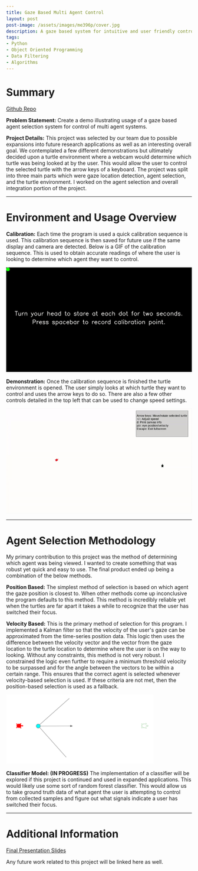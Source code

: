 ```yaml
---
title: Gaze Based Multi Agent Control 
layout: post
post-image: /assets/images/me396p/cover.jpg
description: A gaze based system for intuitive and user friendly control of multi-agent systems. Completed for the final project of ME 396P - Applications of Programming for Engineers.
tags:
- Python
- Object Oriented Programming
- Data Filtering
- Algorithms
---
```

# Summary

[Github Repo](https://github.com/jbliv/gaze_based_multi_agent_control)

**Problem Statement:** Create a demo illustrating usage of a gaze based agent selection system for control of multi agent systems.

**Project Details:** This project was selected by our team due to possible expansions into future research applications as well as an interesting overall goal. We contemplated a few different demonstrations but ultimately decided upon a turtle environment where a webcam would determine which turtle was being looked at by the user. This would allow the user to control the selected turtle with the arrow keys of a keyboard. The project was split into three main parts which were gaze location detection, agent selection, and the turtle environment. I worked on the agent selection and overall integration portion of the project. 

---
# Environment and Usage Overview

**Calibration:** Each time the program is used a quick calibration sequence is used. This calibration sequence is then saved for future use if the same display and camera are detected. Below is a GIF of the calibration sequence. This is used to obtain accurate readings of where the user is looking to determine which agent they want to control.

<img src="/assets/images/me396p/calibrate.gif" width="800" height="400" style="max-width: 100%; height: auto;" alt="Calibration GIF">

**Demonstration:** Once the calibration sequence is finished the turtle environment is opened. The user simply looks at which turtle they want to control and uses the arrow keys to do so. There are also a few other controls detailed in the top left that can be used to change speed settings.

<img src="/assets/images/me396p/demonstration.gif" width="800" height="400" style="max-width: 100%; height: auto;" alt="Demonstration GIF">

---
# Agent Selection Methodology

My primary contribution to this project was the method of determining which agent was being viewed. I wanted to create something that was robust yet quick and easy to use. The final product ended up being a combination of the below methods. 

**Position Based:** The simplest method of selection is based on which agent the gaze position is closest to. When other methods come up inconclusive the program defaults to this method. This method is incredibly reliable yet when the turtles are far apart it takes a while to recognize that the user has switched their focus.

**Velocity Based:** This is the primary method of selection for this program. I implemented a Kalman filter so that the velocity of the user's gaze can be approximated from the time-series position data. This logic then uses the difference between the velocity vector and the vector from the gaze location to the turtle location to determine where the user is on the way to looking. Without any constraints, this method is not very robust. I constrained the logic even further to require a minimum threshold velocity to be surpassed and for the angle between the vectors to be within a certain range. This ensures that the correct agent is selected whenever velocity-based selection is used. If these criteria are not met, then the position-based selection is used as a fallback. 

<img src="/assets/images/me396p/velocity.png" width="400" height="200" style="max-width: 100%; height: auto;" alt="Velocity Based">

**Classifier Model: (IN PROGRESS)** The implementation of a classifier will be explored if this project is continued and used in expanded applications. This would likely use some sort of random forest classifier. This would allow us to take ground truth data of what agent the user is attempting to control from collected samples and figure out what signals indicate a user has switched their focus.

---

# Additional Information

[Final Presentation Slides](https://docs.google.com/presentation/d/1IwQn3CiX4vNH62oOHMN-MBNEar08FHf94JwIBIe-q-0/edit#slide=id.p4)

Any future work related to this project will be linked here as well.